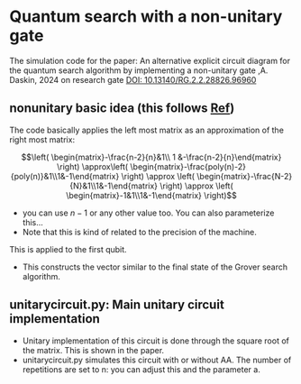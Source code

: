 # Quantum search with a non-unitary gate
The simulation code for the paper: An alternative explicit circuit diagram for the quantum search algorithm by implementing a non-unitary gate
,A. Daskin, 2024
on research gate [DOI: 10.13140/RG.2.2.28826.96960](http://dx.doi.org/10.13140/RG.2.2.28826.96960)

## nonunitary basic idea (this follows [Ref](https://arxiv.org/pdf/quant-ph/9801041))

The code basically applies the left most matrix as an approximation of the right most matrix:
```math
\left( \begin{matrix}-\frac{n-2}{n}&1\\ 1 &-\frac{n-2}{n}\end{matrix} \right) \approx\left( \begin{matrix}-\frac{poly(n)-2}{poly(n)}&1\\1&-1\end{matrix} \right) \approx \left( \begin{matrix}-\frac{N-2}{N}&1\\1&-1\end{matrix} \right) \approx \left( \begin{matrix}-1&1\\1&-1\end{matrix} \right)
```
   - you can use $n-1$ or any other value too. You can also parameterize this...
   - Note that this is kind of related to the precision of the machine.

This is applied to the first qubit.
- This constructs the vector similar to the final state of the Grover search algorithm. 

## unitarycircuit.py: Main unitary circuit implementation
- Unitary implementation of this circuit is done through the square root of the matrix. This is shown in the paper.
- unitarycircuit.py simulates this circuit with or without AA. The number of repetitions are set to n: you can adjust this and the parameter a.
